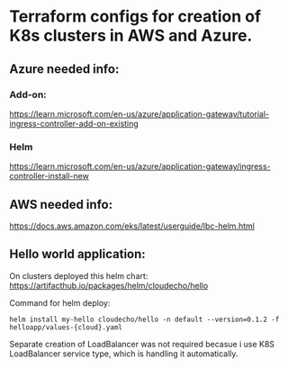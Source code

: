 # Terraform configs for creation of K8s clusters in AWS and Azure.

## Azure needed info:


### Add-on:

https://learn.microsoft.com/en-us/azure/application-gateway/tutorial-ingress-controller-add-on-existing

### Helm

https://learn.microsoft.com/en-us/azure/application-gateway/ingress-controller-install-new


## AWS needed info:

https://docs.aws.amazon.com/eks/latest/userguide/lbc-helm.html


## Hello world application:



On clusters deployed this helm chart: https://artifacthub.io/packages/helm/cloudecho/hello

Command for helm deploy:

`helm install my-hello cloudecho/hello -n default --version=0.1.2 -f helloapp/values-{cloud}.yaml`

Separate creation of LoadBalancer was not required becasue i use K8S LoadBalancer service type, which is handling it automatically.